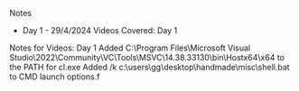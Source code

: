 Notes
- Day 1 - 29/4/2024
    Videos Covered:  Day 1

Notes for Videos:
Day 1
Added C:\Program Files\Microsoft Visual Studio\2022\Community\VC\Tools\MSVC\14.38.33130\bin\Hostx64\x64 to the PATH for cl.exe
Added /k c:\users\gg\desktop\handmade\misc\shell.bat to CMD launch options.f

